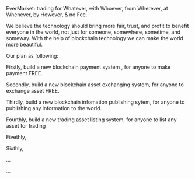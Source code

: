  EverMarket: trading for Whatever, with Whoever, from Wherever, at Whenever, by However, & no Fee.

 We believe the technology should bring more fair, trust, and profit to benefit everyone in the world, not just for someone, somewhere,
 sometime, and someway. With the help of blockchain technology we can make the world more beautiful.
 
 Our plan as following:

 Firstly, build a new blockchain payment system , for anyone to make payment FREE.
 
 Secondly, build a new blockchain asset exchanging system, for anyone to exchange asset FREE.
 
 Thirdly, build a new blockchain infomation publishing sytem, for anyone to publishing any information to the world.
 
 Fourthly, build a new trading asset listing system, for anyone to list any asset for trading 
  
 Fivethly, 
 
 Sixthly, 
 
...

...
